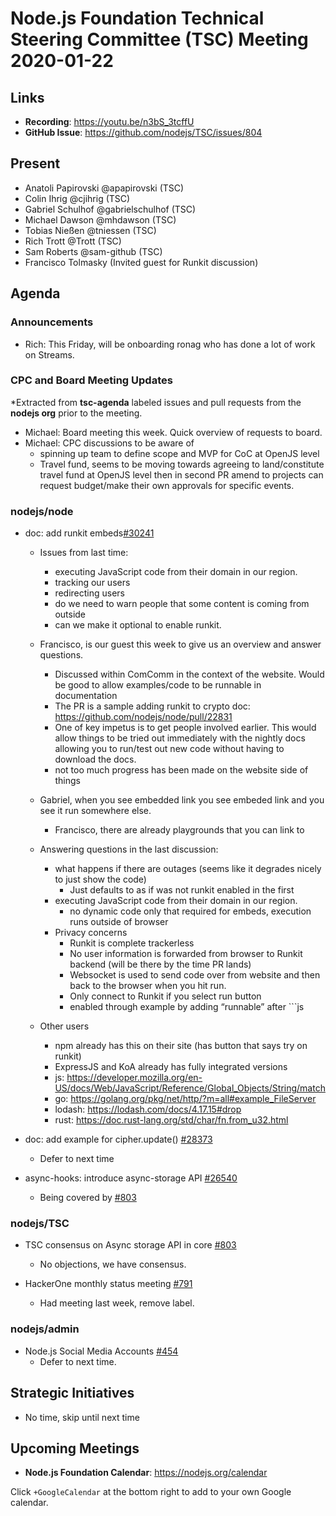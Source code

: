 # Node.js Foundation Technical Steering Committee (TSC) Meeting 2020-01-22

## Links

* **Recording**:  <https://youtu.be/n3bS_3tcffU>
* **GitHub Issue**: <https://github.com/nodejs/TSC/issues/804>

## Present

* Anatoli Papirovski @apapirovski (TSC)
* Colin Ihrig @cjihrig (TSC)
* Gabriel Schulhof @gabrielschulhof (TSC)
* Michael Dawson @mhdawson (TSC)
* Tobias Nießen @tniessen (TSC)
* Rich Trott @Trott (TSC)
* Sam Roberts @sam-github (TSC)
* Francisco Tolmasky (Invited guest for Runkit discussion)

## Agenda

### Announcements

* Rich: This Friday, will be onboarding ronag who has done a lot of work on Streams.

### CPC and Board Meeting Updates

\*Extracted from **tsc-agenda** labeled issues and pull requests from the **nodejs org** prior to the meeting.

* Michael: Board meeting this week. Quick overview of requests to board.
* Michael: CPC discussions to be aware of
  * spinning up team to define scope and MVP for CoC at OpenJS level
  * Travel fund, seems to be moving towards agreeing to land/constitute travel fund at OpenJS
    level then in second PR amend to projects can request budget/make their own approvals for
    specific events.

### nodejs/node

* doc: add runkit embeds[#30241](https://github.com/nodejs/node/pull/30241)
  * Issues from last time:
    * executing JavaScript code from their domain in our region.
    * tracking our users
    * redirecting users
    * do we need to warn people that some content is coming from outside
    * can we make it optional to enable runkit.

  * Francisco, is our guest this week to give us an overview and answer questions.
    * Discussed within ComComm in the context of the website. Would be good to allow
      examples/code to be runnable in documentation
    * The PR is a sample adding runkit to crypto doc: <https://github.com/nodejs/node/pull/22831>
    * One of key impetus is to get people involved earlier.  This would allow things to be tried out
      immediately with the nightly docs allowing you to run/test out new code without having to
      download the docs.
    * not too much progress has been made on the website side of things

  * Gabriel, when you see embedded link you see embeded link and you see it run somewhere else.
    * Francisco, there are already playgrounds that you can link to

  * Answering questions in the last discussion:
    * what happens if there are outages (seems like it degrades nicely to just show the code)
      * Just defaults to as if was not runkit enabled in the first
    * executing JavaScript code from their domain in our region.
      * no dynamic code only that required for embeds, execution runs outside of browser
    * Privacy concerns
      * Runkit is complete trackerless
      * No user information is forwarded from browser to Runkit backend (will be there by the time PR lands)
      * Websocket is used to send code over from website and then back to the browser when you hit
        run.
      * Only connect to Runkit if you select run button
      * enabled through example by adding “runnable”  after \`\`\`js

  * Other users
    * npm already has this on their site (has button that says try on runkit)
    * ExpressJS and KoA already has fully integrated versions
    * js: <https://developer.mozilla.org/en-US/docs/Web/JavaScript/Reference/Global_Objects/String/match>
    * go: <https://golang.org/pkg/net/http/?m=all#example_FileServer>
    * lodash: <https://lodash.com/docs/4.17.15#drop>
    * rust: <https://doc.rust-lang.org/std/char/fn.from_u32.html>

* doc: add example for cipher.update() [#28373](https://github.com/nodejs/node/pull/28373)
  * Defer to next time

* async-hooks: introduce async-storage API [#26540](https://github.com/nodejs/node/pull/26540)
  * Being covered by  [#803](https://github.com/nodejs/TSC/issues/803)

### nodejs/TSC

* TSC consensus on Async storage API in core [#803](https://github.com/nodejs/TSC/issues/803)
  * No objections, we have consensus.

* HackerOne monthly status meeting [#791](https://github.com/nodejs/TSC/issues/791)
  * Had meeting last week, remove label.

### nodejs/admin

* Node.js Social Media Accounts [#454](https://github.com/nodejs/admin/issues/454)
  * Defer to next time.

## Strategic Initiatives

* No time, skip until next time

## Upcoming Meetings

* **Node.js Foundation Calendar**: <https://nodejs.org/calendar>

Click `+GoogleCalendar` at the bottom right to add to your own Google calendar.
